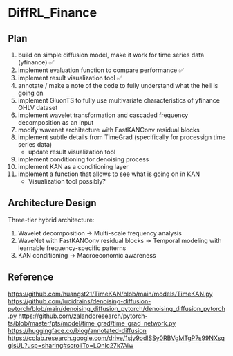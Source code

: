 # DiffRL_Finance

## Plan
1. build on simple diffusion model, make it work for time series data (yfinance) ✅
2. implement evaluation function to compare performance ✅
3. implement result visualization tool ✅
4. annotate / make a note of the code to fully understand what the hell is going on
5. implement GluonTS to fully use multivariate characteristics of yfinance OHLV dataset
6. implement wavelet transformation and cascaded frequency decomposition as an input
7. modify wavenet architecture with FastKANConv residual blocks
8. implement subtle details from TimeGrad (specifically for processign time series data)
    - update result visualization tool
9. implement conditioning for denoising process
10. implement KAN as a conditioning layer
11. implement a function that allows to see what is going on in KAN
    - Visualization tool possibly?

## Architecture Design
Three-tier hybrid architecture: 
1. Wavelet decomposition → Multi-scale frequency analysis 
2. WaveNet with FastKANConv residual blocks → Temporal modeling with learnable frequency-specific patterns 
3. KAN conditioning → Macroeconomic awareness


## Reference
https://github.com/huangst21/TimeKAN/blob/main/models/TimeKAN.py
https://github.com/lucidrains/denoising-diffusion-pytorch/blob/main/denoising_diffusion_pytorch/denoising_diffusion_pytorch.py
https://github.com/zalandoresearch/pytorch-ts/blob/master/pts/model/time_grad/time_grad_network.py
https://huggingface.co/blog/annotated-diffusion
https://colab.research.google.com/drive/1sjy9odlSSy0RBVgMTgP7s99NXsqglsUL?usp=sharing#scrollTo=LQnlc27k7Aiw